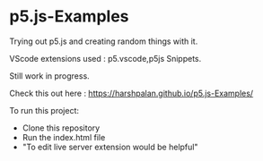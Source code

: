 # p5.js-Examples
Trying out p5.js and creating random things with it. 

VScode extensions used : p5.vscode,p5js Snippets.

Still work in progress. 

Check this out here : https://harshpalan.github.io/p5.js-Examples/

To run this project:
  - Clone this repository
  - Run the index.html file
  - "To edit live server extension would be helpful" 